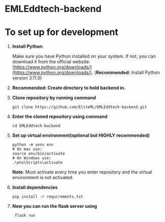 # EMLEddtech-backend

# To set up for development

1.  **Install Python**:
    
    Make sure you have Python installed on your system. If not, you can download it from the official website: [https://www.python.org/downloads/](https://www.python.org/downloads/).
    (**Recommended:** Install Python version 3.11.0)
2. **Recommended: Create directory to hold backend in.**
3. **Clone repository by running command**
	```
	git clone https://github.com/EliteML/EMLEddtech-backend.git
	```
4.  **Enter the cloned repository using command**
	```
	cd EMLEddtech-backend
	```
5.  **Set up virtual environment(optional but HIGHLY recommended)**
	```
	python -m venv env
	# On mac use: 
	source env/bin/activate  
	# On Windows use: 
	.\env\Scripts\activate
	```
	**Note**: Must activate every time you enter repository and the virtual environment is not activated.
6. **Install dependencies**
	```
	pip install -r requirements.txt
	```
7. **Now you can run the flask server using**
	```
	 flask run
	```